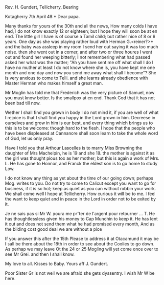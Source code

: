 Rev. H. Gundert, Tellicherry, Bearing

 Kotagherry 7th April 48
 <Saturday>*
Dear papa.

Many thanks for yours of the 30th and all the news, How many colds I have had, I do not know exactly 12 or eighteen; but I hope they will soon be at en end. The little girl I have is of course a Tamil child; but rather nice of 8 or 9 years. One day as she was playing rather loud with Herman G.<reiner?>* and the baby was assleep in my room I send her out saying it was too much noise. then she went out in a corner, and after two or three houres I went out and found her weeping bitterly; I not remembering what had passed asked her what was the matter; "Ah you have sent me off what shall I do I have no muther at least I do not know where she is, you have kept me one month and one day and now you send me away what shall I become"? She is very anxious to come to Telli. and she learns already obedience with Master Herman who makes himself a great man.

Mr Moglin has told me that Frederich was the very picture of Samuel, now you must know better. Is the smallpox at en end. Thank God that it has not been bad till now.

Wether I shall find you grown in body I do not mind it, if you are well of what I rejoice is that I shall find you happy in the Lord grown in him. Decreese in ourselves and grow in him is our best, and every thing which brings us to this is to be welcome: though hard to the flesh. I hope that the people who have been displeased at Cannanore shall soon learn to take the whole word of God, let us only pray.

Have I told you that Arthour Lascelles is to marry Miss Browning the daughter of Mrs Machelpin, he is 19 and she 18. the mother is against it as the girl was thought pious too as her mother; but this is again a work of Mrs. L. He has gone to Honnor, and Franck the eldest son is to go home to study Low.

I do not know any thing as yet about the time of our going down; perhaps Mog. writes to you. Do not try to come to Calicut except you want to go for business, if it is so hot; keep as quiet as you can without robbin your work. We shall come well I hope at Tellicherry. How curious it will be to me. I feel the want to keep quiet and in peace in the Lord in order not to be exited by it.

Je ne sais pas si Mr W. poura me prˆter de l'argent pour retourner … T. He has thoughtlessless given his money to Cap Munchin to keep it. He has lent it out and does not send them what he had promised every month, And as the bilding cost good deal we are without a pice

If you answer this after the 15th Please to address it at Otacamund it may be I sall be there about the 18th in order to see about the Coolies to go down. As perhap we may leave Ot the 24 or 25 Mogling will yet come once over to see Mr Grei. and then I shall know.

My love to all. Kisses to Baby.
 Yours aff J. Gundert.

Poor Sister Gr is not well we are afraid she gets dyssentry. I wish Mr W be here.


